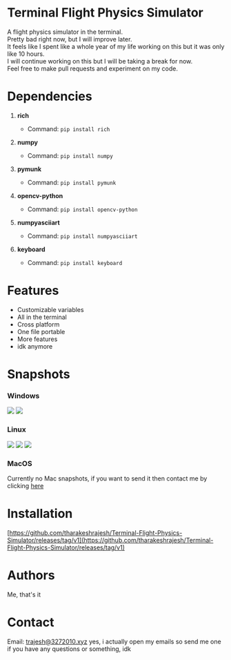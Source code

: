 # Terminal Flight Physics Simulator
A flight physics simulator in the terminal.<br>
Pretty bad right now, but I will improve later.<br>
It feels like I spent like a whole year of my life working on this but it was only like 10 hours.<br>
I will continue working on this but I will be taking a break for now.<br>
Feel free to make pull requests and experiment on my code.<br>

# Dependencies
1. **rich**

   * Command: `pip install rich`

2. **numpy**

   * Command: `pip install numpy`

3. **pymunk**

   * Command: `pip install pymunk`

4. **opencv-python**

   * Command: `pip install opencv-python`

5. **numpyasciiart**

   * Command: `pip install numpyasciiart`

6. **keyboard**

   * Command: `pip install keyboard`


# Features
* Customizable variables
* All in the terminal
* Cross platform
* One file portable
* More features
* idk anymore

# Snapshots

### Windows

![](https://hc-cdn.hel1.your-objectstorage.com/s/v3/f191b67242d5476d42772e8b518d26daead24ede_image.png)
![](https://hc-cdn.hel1.your-objectstorage.com/s/v3/83560c5246537940c00bc3a611932ac01a83f344_image.png)

### Linux

![](https://hc-cdn.hel1.your-objectstorage.com/s/v3/6b8b5f86530b6e6d98e166c7a1e87ff4fcb33522_image.png)
![](https://hc-cdn.hel1.your-objectstorage.com/s/v3/c83b9d4398f1c14f8d8945ba1c6fb08dcff46544_image.png)
![](https://hc-cdn.hel1.your-objectstorage.com/s/v3/db7c31ad994fe12734255c2b0a5c0c0b3337950f_image.png)

### MacOS

Currently no Mac snapshots, if you want to send it then contact me by clicking [here](https://github.com/tharakeshrajesh/Terminal-Flight-Physics-Simulator?tab=readme-ov-file#contact)


# Installation
[https://github.com/tharakeshrajesh/Terminal-Flight-Physics-Simulator/releases/tag/v1](https://github.com/tharakeshrajesh/Terminal-Flight-Physics-Simulator/releases/tag/v1)

# Authors
Me, that's it

# Contact
Email: trajesh@3272010.xyz
yes, i actually open my emails so send me one if you have any questions or something, idk
